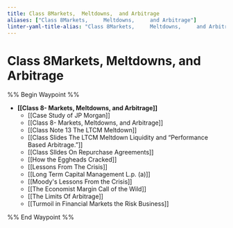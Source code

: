 ```yaml
---
title: Class 8Markets,  Meltdowns,  and Arbitrage
aliases: ["Class 8Markets,     Meltdowns,     and Arbitrage"]
linter-yaml-title-alias: "Class 8Markets,     Meltdowns,     and Arbitrage"
---
```


# Class 8Markets,  Meltdowns,  and Arbitrage

%% Begin Waypoint %%
- **[[Class 8- Markets,    Meltdowns,    and Arbitrage]]**
	- [[Case Study of JP Morgan]]
	- [[Class 8- Markets,    Meltdowns,    and Arbitrage]]
	- [[Class Note 13 The LTCM Meltdown]]
	- [[Class Slides The LTCM Meltdown Liquidity and “Performance Based Arbitrage.”]]
	- [[Class Slldes On Repurchase Agreements]]
	- [[How the Eggheads Cracked]]
	- [[Lessons From The Crisis]]
	- [[Long Term Capital Management L.p. (a)]]
	- [[Moody's Lessons From the Crisis]]
	- [[The Economist Margin Call of the Wild]]
	- [[The Limits Of Arbitrage]]
	- [[Turmoil in Financial Markets the Risk Business]]

%% End Waypoint %%
